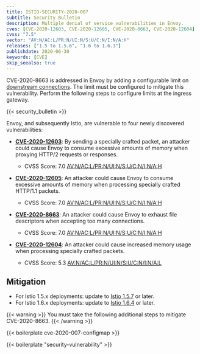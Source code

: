 ```yaml
---
title: ISTIO-SECURITY-2020-007
subtitle: Security Bulletin
description: Multiple denial of service vulnerabilities in Envoy.
cves: [CVE-2020-12603, CVE-2020-12605, CVE-2020-8663, CVE-2020-12604]
cvss: "7.5"
vector: "AV:N/AC:L/PR:N/UI:N/S:U/C:N/I:N/A:H"
releases: ["1.5 to 1.5.6", "1.6 to 1.6.3"]
publishdate: 2020-06-30
keywords: [CVE]
skip_seealso: true
---
```


CVE-2020-8663 is addressed in Envoy by adding a configurable limit on [downstream connections](https://www.envoyproxy.io/docs/envoy/v1.14.3/configuration/operations/overload_manager/overload_manager#limiting-active-connections). The limit must be configured to mitigate this vulnerability. Perform the following steps to configure limits at the ingress gateway.

{{< security_bulletin >}}

Envoy, and subsequently Istio, are vulnerable to four newly discovered vulnerabilities:

* __[CVE-2020-12603](https://cve.mitre.org/cgi-bin/cvename.cgi?name=CVE-2020-12603)__:
By sending a specially crafted packet, an attacker could cause Envoy to consume excessive amounts of memory when proxying HTTP/2 requests or responses.
    * CVSS Score: 7.0 [AV:N/AC:L/PR:N/UI:N/S:U/C:N/I:N/A:H](https://nvd.nist.gov/vuln-metrics/cvss/v3-calculator?vector=AV:N/AC:L/PR:N/UI:N/S:U/C:N/I:N/A:H&version=3.1)

* __[CVE-2020-12605](https://cve.mitre.org/cgi-bin/cvename.cgi?name=CVE-2020-12605)__:
An attacker could cause Envoy to consume excessive amounts of memory when processing specially crafted HTTP/1.1 packets.
    * CVSS Score: 7.0 [AV:N/AC:L/PR:N/UI:N/S:U/C:N/I:N/A:H](https://nvd.nist.gov/vuln-metrics/cvss/v3-calculator?vector=AV:N/AC:L/PR:N/UI:N/S:U/C:N/I:N/A:H&version=3.1)

* __[CVE-2020-8663](https://cve.mitre.org/cgi-bin/cvename.cgi?name=CVE-2020-8663)__:
An attacker could cause Envoy to exhaust file descriptors when accepting too many connections.
    * CVSS Score: 7.0 [AV:N/AC:L/PR:N/UI:N/S:U/C:N/I:N/A:H](https://nvd.nist.gov/vuln-metrics/cvss/v3-calculator?vector=AV:N/AC:L/PR:N/UI:N/S:U/C:N/I:N/A:H&version=3.1)

* __[CVE-2020-12604](https://cve.mitre.org/cgi-bin/cvename.cgi?name=CVE-2020-12604)__:
An attacker could cause increased memory usage when processing specially crafted packets.
    * CVSS Score: 5.3 [AV:N/AC:L/PR:N/UI:N/S:U/C:N/I:N/A:L](https://nvd.nist.gov/vuln-metrics/cvss/v3-calculator?vector=AV:N/AC:L/PR:N/UI:N/S:U/C:N/I:N/A:H&version=3.1)

## Mitigation

* For Istio 1.5.x deployments: update to [Istio 1.5.7](/pt-br/news/releases/1.5.x/announcing-1.5.7) or later.
* For Istio 1.6.x deployments: update to [Istio 1.6.4](/pt-br/news/releases/1.6.x/announcing-1.6.4) or later.

{{< warning >}}
You must take the following additional steps to mitigate CVE-2020-8663.
{{< /warning >}}

{{< boilerplate cve-2020-007-configmap >}}

{{< boilerplate "security-vulnerability" >}}
